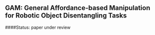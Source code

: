 ## GAM: General Affordance-based Manipulation for Robotic Object Disentangling Tasks

####Status: paper under review
